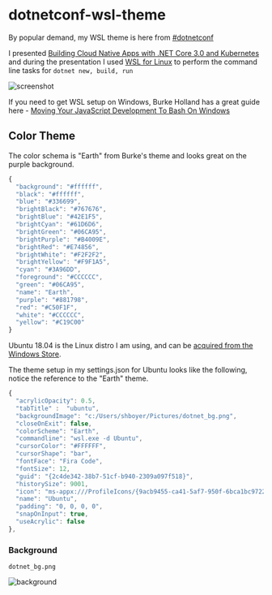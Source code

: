 # dotnetconf-wsl-theme

By popular demand, my WSL theme is here from [#dotnetconf](https://dotnetconf.net)

I presented [Building Cloud Native Apps with .NET Core 3.0 and Kubernetes](https://channel9.msdn.com/Events/dotnetConf/NET-Conf-2019/B108?WT.mc_id=dotnet-0000-shboyer) and during the presentation I used [WSL for Linux](https://docs.microsoft.com/windows/wsl/install-win10?WT.mc_id=dotnet-0000-shboyer) to perform the command line tasks for `dotnet new, build, run`

![screenshot](images/screenshot.png)

If you need to get WSL setup on Windows, Burke Holland has a great guide here - [Moving Your JavaScript Development To Bash On Windows](https://www.smashingmagazine.com/2019/09/moving-javascript-development-bash-windows/)

## Color Theme

The color schema is "Earth" from Burke's theme and looks great on the purple background.

```javascript
{
  "background": "#ffffff",
  "black": "#ffffff",
  "blue": "#336699",
  "brightBlack": "#767676",
  "brightBlue": "#42E1F5",
  "brightCyan": "#61D6D6",
  "brightGreen": "#06CA95",
  "brightPurple": "#B4009E",
  "brightRed": "#E74856",
  "brightWhite": "#F2F2F2",
  "brightYellow": "#F9F1A5",
  "cyan": "#3A96DD",
  "foreground": "#CCCCCC",
  "green": "#06CA95",
  "name": "Earth",
  "purple": "#881798",
  "red": "#C50F1F",
  "white": "#CCCCCC",
  "yellow": "#C19C00"
}
```

Ubuntu 18.04 is the Linux distro I am using, and can be [acquired from the Windows Store](https://www.microsoft.com/store/p/ubuntu/9nblggh4msv6?WT.mc_id=dotnet-0000-shboyer).

The theme setup in my settings.json for Ubuntu looks like the following, notice the reference to the "Earth" theme.

```javascript
{
  "acrylicOpacity": 0.5,
  "tabTitle" :  "ubuntu",
  "backgroundImage": "c:/Users/shboyer/Pictures/dotnet_bg.png",
  "closeOnExit": false,
  "colorScheme": "Earth",
  "commandline": "wsl.exe -d Ubuntu",
  "cursorColor": "#FFFFFF",
  "cursorShape": "bar",
  "fontFace": "Fira Code",
  "fontSize": 12,
  "guid": "{2c4de342-38b7-51cf-b940-2309a097f518}",
  "historySize": 9001,
  "icon": "ms-appx:///ProfileIcons/{9acb9455-ca41-5af7-950f-6bca1bc9722f}.png",
  "name": "Ubuntu",
  "padding": "0, 0, 0, 0",
  "snapOnInput": true,
  "useAcrylic": false
},
```

### Background

`dotnet_bg.png`

![background](images/dotnet_bg.PNG)
